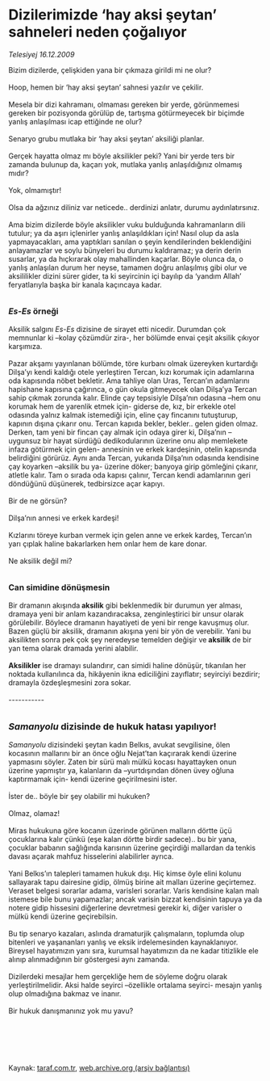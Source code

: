 # Dizilerimizde ‘hay aksi şeytan’ sahneleri neden çoğalıyor

*Telesiyej 16.12.2009*

<div class="taraf_structure_2col_1zq">
<div class="margen_n">



 <p>Bizim dizilerde, çelişkiden yana bir çıkmaza girildi mi ne olur? <br/><br/>Hoop, hemen bir ‘hay aksi şeytan’ sahnesi yazılır ve çekilir. <br/><br/>Mesela bir dizi kahramanı, olmaması gereken bir yerde, görünmemesi gereken bir pozisyonda görülüp de, tartışma götürmeyecek bir biçimde yanlış anlaşılması icap ettiğinde ne olur? <br/><br/>Senaryo grubu mutlaka bir ‘hay aksi şeytan’ aksiliği planlar. <br/><br/>Gerçek hayatta olmaz mı böyle aksilikler peki? Yani bir yerde ters bir zamanda bulunup da, kaçarı yok, mutlaka yanlış anlaşıldığınız olmamış mıdır? <br/><br/>Yok, olmamıştır! <br/><br/>Olsa da ağzınız diliniz var neticede.. derdinizi anlatır, durumu aydınlatırsınız. <br/><br/>Ama bizim dizilerde böyle aksilikler vuku bulduğunda kahramanların dili tutulur; ya da aşırı içlenirler yanlış anlaşıldıkları için! Nasıl olup da asla yapmayacakları, ama yaptıkları sanılan o şeyin kendilerinden beklendiğini anlayamazlar ve soylu bünyeleri bu durumu kaldıramaz; ya derin derin susarlar, ya da hıçkırarak olay mahallinden kaçarlar. Böyle olunca da, o yanlış anlaşılan durum her neyse, tamamen doğru anlaşılmış gibi olur ve aksililikler dizini sürer gider, ta ki seyircinin içi bayılıp da ‘yandım Allah’ feryatlarıyla başka bir kanala kaçıncaya kadar.<b><i> <br/><br/><br/><font size="3">Es-Es</font></i><font size="3"> örneği</font></b><font size="3"> <br/></font><br/>Aksilik salgını <i>Es-Es</i> dizisine de sirayet etti nicedir. Durumdan çok memnunlar ki –kolay çözümdür zira-, her bölümde envai çeşit aksilik çıkıyor karşımıza. <br/><br/>Pazar akşamı yayınlanan bölümde, töre kurbanı olmak üzereyken kurtardığı Dilşa’yı kendi kaldığı otele yerleştiren Tercan, kızı korumak için adamlarına oda kapısında nöbet bekletir. Ama tahliye olan Uras, Tercan’ın adamlarını hapishane kapısına çağırınca, o gün okula gitmeyecek olan Dilşa’ya Tercan sahip çıkmak zorunda kalır. Elinde çay tepsisiyle Dilşa’nın odasına –hem onu korumak hem de yarenlik etmek için- giderse de, kız, bir erkekle otel odasında yalnız kalmak istemediği için, eline çay fincanını tutuşturup, kapının dışına çıkarır onu. Tercan kapıda bekler, bekler.. gelen giden olmaz. Derken, tam yeni bir fincan çay almak için odaya girer ki, Dilşa’nın –uygunsuz bir hayat sürdüğü dedikodularının üzerine onu alıp memlekete infaza götürmek için gelen- annesinin ve erkek kardeşinin, otelin kapısında belirdiğini görürüz. Aynı anda Tercan, yukarıda Dilşa’nın odasında kendisine çay koyarken –aksilik bu ya- üzerine döker; banyoya girip gömleğini çıkarır, atletle kalır. Tam o sırada oda kapısı çalınır, Tercan kendi adamlarının geri döndüğünü düşünerek, tedbirsizce açar kapıyı. <br/><br/>Bir de ne görsün? <br/><br/>Dilşa’nın annesi ve erkek kardeşi! <br/><br/>Kızlarını töreye kurban vermek için gelen anne ve erkek kardeş, Tercan’ın yarı çıplak haline bakarlarken hem onlar hem de kare donar. <br/><br/>Ne aksilik değil mi?<b> <br/><br/><br/><font size="3">Can simidine dönüşmesin</font></b> <br/><br/>Bir dramanın akışında<b> aksilik</b> gibi beklenmedik bir durumun yer alması, dramaya yeni bir anlam kazandıracaksa, zenginleştirici bir unsur olarak görülebilir. Böylece dramanın hayatiyeti de yeni bir renge kavuşmuş olur. Bazen güçlü bir aksilik, dramanın akışına yeni bir yön de verebilir. Yani bu aksilikten sonra pek çok şey neredeyse temelden değişir ve<b> aksilik</b> de bir yan tema olarak dramada yerini alabilir.<b> <br/><br/>Aksilikler</b> ise dramayı sulandırır, can simidi haline dönüşür, tıkanılan her noktada kullanılınca da, hikâyenin ikna ediciliğini zayıflatır; seyirciyi bezdirir; dramayla özdeşleşmesini zora sokar. <br/><br/>-----------<i> <br/><br/><br/><font size="4"><strong>Samanyolu</strong></font></i><font size="4"><strong> dizisinde de hukuk hatası yapılıyor!</strong></font><i> <br/><br/>Samanyolu</i> dizisindeki şeytan kadın Belkıs, avukat sevgilisine, ölen kocasının mallarını bir an önce oğlu Nejat’tan kaçırarak kendi üzerine yapmasını söyler. Zaten bir sürü malı mülkü kocası hayattayken onun üzerine yapmıştır ya, kalanların da –yurtdışından dönen üvey oğluna kaptırmamak için- kendi üzerine geçirilmesini ister. <br/><br/>İster de.. böyle bir şey olabilir mi hukuken? <br/><br/>Olmaz, olamaz! <br/><br/>Miras hukukuna göre kocanın üzerinde görünen malların dörtte üçü çocuklarına kalır çünkü (eşe kalan dörtte birdir sadece).. bu bir yana, çocuklar babanın sağlığında karısının üzerine geçirdiği mallardan da tenkis davası açarak mahfuz hisselerini alabilirler ayrıca. <br/><br/>Yani Belkıs’ın talepleri tamamen hukuk dışı. Hiç kimse öyle elini kolunu sallayarak tapu dairesine gidip, ölmüş birine ait malları üzerine geçirtemez. Veraset belgesi sorarlar adama, varisleri sorarlar. Varis kendisine kalan malı istemese bile bunu yapamazlar; ancak varisin bizzat kendisinin tapuya ya da notere gidip hissesini diğerlerine devretmesi gerekir ki, diğer varisler o mülkü kendi üzerine geçirebilsin. <br/><br/>Bu tip senaryo kazaları, aslında dramaturjik çalışmaların, toplumda olup bitenleri ve yaşananları yanlış ve eksik irdelemesinden kaynaklanıyor. Bireysel hayatımızın yanı sıra, kurumsal hayatımızın da ne kadar titizlikle ele alınıp alınmadığının bir göstergesi aynı zamanda. <br/><br/>Dizilerdeki mesajlar hem gerçekliğe hem de söyleme doğru olarak yerleştirilmelidir. Aksi halde seyirci –özellikle ortalama seyirci- mesajın yanlış olup olmadığına bakmaz ve inanır. <br/><br/>Bir hukuk danışmanınız yok mu yavu?</p>
<br/>
<br/>
<br/>



<br/>


<div id="taraf_not">
</div>

</div>


</div>

Kaynak: [taraf.com.tr](http://taraf.com.tr:80/makale/9062.htm), [web.archive.org (arşiv bağlantısı)](http://web.archive.org/web/20100103160234/http://taraf.com.tr:80/makale/9062.htm)
